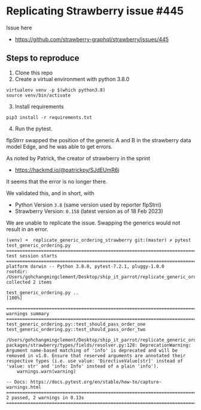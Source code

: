 # Replicating Strawberry issue #445

Issue here
- https://github.com/strawberry-graphql/strawberry/issues/445

## Steps to reproduce

1. Clone this repo
2. Create a virtual environment with python 3.8.0

```commandline
virtualenv venv -p $(which python3.8)
source venv/bin/activate
```

3. Install requirements

```commandline
pip3 install -r requirements.txt
```

4. Run the pytest.

flpStrrr swapped the position of the generic A and B in the strawberry data model Edge, and he was able to get errors.

As noted by Patrick, the creator of strawberry in the sprint

- https://hackmd.io/@patrickpy/SJdEUmR6j

It seems that the error is no longer there.

We validated this, and in short, with 

- Python Version `3.8` (same version used by reporter flpStrri)
- Strawberry Version: `0.158` (latest version as of 18 Feb 2023)

We are unable to replicate the issue. Swapping the generics would not result in an error.

```commandline
(venv) ➜  replicate_generic_ordering_strawberry git:(master) ✗ pytest test_generic_ordering.py 
================================================================================ test session starts ================================================================================
platform darwin -- Python 3.8.0, pytest-7.2.1, pluggy-1.0.0
rootdir: /Users/gohchangmingclement/Desktop/ship_it_parrot/replicate_generic_ordering_strawberry
collected 2 items                                                                                                                                                                   

test_generic_ordering.py ..                                                                                                                                                   [100%]

================================================================================= warnings summary ==================================================================================
test_generic_ordering.py::test_should_pass_order_one
test_generic_ordering.py::test_should_pass_order_two
  /Users/gohchangmingclement/Desktop/ship_it_parrot/replicate_generic_ordering_strawberry/venv/lib/python3.8/site-packages/strawberry/types/fields/resolver.py:128: DeprecationWarning: Argument name-based matching of 'info' is deprecated and will be removed in v1.0. Ensure that reserved arguments are annotated their respective types (i.e. use value: 'DirectiveValue[str]' instead of 'value: str' and 'info: Info' instead of a plain 'info').
    warnings.warn(warning)

-- Docs: https://docs.pytest.org/en/stable/how-to/capture-warnings.html
=========================================================================== 2 passed, 2 warnings in 0.13s ===========================================================================
```